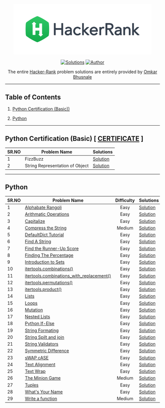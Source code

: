 <div align="center"><a href="https://www.hackerrank.com/stavalpha4" target="_blank"><img src="HackerRank%20Logo.png" width="450" height="auto"></a>

[![Solutions](https://img.shields.io/badge/solutions-50+-green.svg?style=flat-square)](https://github.com/DarkSoul231/HackeRank-Problem-Solutions#table-of-contents) 
[![Author](https://img.shields.io/badge/author-OmkarBhusnale-brightgreen.svg?style=flat-square)](https://www.hackerrank.com/stavalpha4) 

The entire [Hacker-Rank](https://www.hackerrank.com) problem solutions are entirely provided by [Omkar Bhusnale](https://www.hackerrank.com/stavalpha4)
</div>
<hr>

## Table of Contents
1. [Python Certification (Basic))](#python-certification-basic---certificate-)


2. [Python](#python)
<hr>  



## Python Certification (Basic)  [ [CERTIFICATE](https://raw.githubusercontent.com/DarkSoul231/HackeRank-Problem-Solutions/main/Python%20Certification%20(Basic)/HackerRank%20Python(Basic).png) ]

 
    
| SR.NO | Problem Name | Solutions |
| -- | --- | --- |
| 1 | FizzBuzz | [Solution](https://github.com/DarkSoul231/HackeRank-Problem-Solutions/blob/main/Python%20Certification%20(Basic)/FizzBuzz.txt) |
| 2 | String Representation of Object | [Solution](https://github.com/DarkSoul231/HackeRank-Problem-Solutions/blob/main/Python%20Certification%20(Basic)/String%20Representation%20of%20Object.txt) |
  
 <hr>
 
## Python
| SR.NO| Problem Name | Difficulty | Solutions |
| -- | --- | :---: | --- |
| 1 | [Alphabate Rangoli](https://www.hackerrank.com/challenges/alphabet-rangoli/problem) | Easy | [Solution](https://github.com/DarkSoul231/HackeRank-Problem-Solutions/blob/main/HackerRank%20Python/Alphabate%20Rangoli.txt) |
| 2 | [Arithmatic Operations](https://www.hackerrank.com/challenges/python-arithmetic-operators/problem) | Easy | [Solution](https://github.com/DarkSoul231/HackeRank-Problem-Solutions/blob/main/HackerRank%20Python/Arithmatic%20Operations.txt) |
| 3 | [Capitalize](https://www.hackerrank.com/challenges/capitalize/problem) | Easy | [Solution](https://github.com/DarkSoul231/HackeRank-Problem-Solutions/blob/main/HackerRank%20Python/Capitalize.txt) |
| 4 | [Compress the String](https://www.hackerrank.com/challenges/compress-the-string/problem) | Medium | [Solution](https://github.com/DarkSoul231/HackeRank-Problem-Solutions/blob/main/HackerRank%20Python/Compress%20the%20String!.txt) |
| 5 | [DefaultDict Tutorial](https://www.hackerrank.com/challenges/defaultdict-tutorial/problem) | Easy | [Solution](https://github.com/DarkSoul231/HackeRank-Problem-Solutions/blob/main/HackerRank%20Python/DefaultDict%20Tutorial.txt) |
| 6 | [Find A String](https://www.hackerrank.com/challenges/find-a-string/problem) | Easy | [Solution](https://github.com/DarkSoul231/HackeRank-Problem-Solutions/blob/main/HackerRank%20Python/Find%20a%20String.txt) |
| 7 | [Find the Runner-Up Score](https://www.hackerrank.com/challenges/find-second-maximum-number-in-a-list/problem) | Easy | [Solution](https://github.com/DarkSoul231/HackeRank-Problem-Solutions/blob/main/HackerRank%20Python/Find%20Runner%20Up.txt) |
| 8 | [Finding The Percentage](https://www.hackerrank.com/challenges/finding-the-percentage/problem) | Easy | [Solution](https://github.com/DarkSoul231/HackeRank-Problem-Solutions/blob/main/HackerRank%20Python/Finding%20the%20percentage.txt) |
| 9 | [Introduction to Sets](https://www.hackerrank.com/challenges/py-introduction-to-sets/problem) | Easy | [Solution](https://github.com/DarkSoul231/HackeRank-Problem-Solutions/blob/main/HackerRank%20Python/Introduction%20To%20Sets.txt) |
| 10 | [itertools.combinations()](https://www.hackerrank.com/challenges/itertools-combinations/problem) | Easy | [Solution](https://github.com/DarkSoul231/HackeRank-Problem-Solutions/blob/main/HackerRank%20Python/itertools.combinations().txt) |
| 11 | [itertools.combinations_with_replacement()](https://www.hackerrank.com/challenges/itertools-combinations-with-replacement/problem) | Easy | [Solution](https://github.com/DarkSoul231/HackeRank-Problem-Solutions/blob/main/HackerRank%20Python/itertools.combinations_with_replacement().txt) |
| 12 | [itertools.permutations()](https://www.hackerrank.com/challenges/itertools-permutations/problem) | Easy | [Solution](https://github.com/DarkSoul231/HackeRank-Problem-Solutions/blob/main/HackerRank%20Python/itertools.permutations().txt) |
| 13 | [itertools.product()](https://www.hackerrank.com/challenges/itertools-product/problem) | Easy | [Solution](https://github.com/DarkSoul231/HackeRank-Problem-Solutions/blob/main/HackerRank%20Python/itertools.product().txt) |
| 14 | [Lists](https://www.hackerrank.com/challenges/python-lists/problem) | Easy | [Solution](https://github.com/DarkSoul231/HackeRank-Problem-Solutions/blob/main/HackerRank%20Python/Lists.txt) |
| 15 | [Loops](https://www.hackerrank.com/challenges/python-loops/problem) | Easy | [Solution](https://github.com/DarkSoul231/HackeRank-Problem-Solutions/blob/main/HackerRank%20Python/Loops.txt) |
| 16 | [Mutation](https://www.hackerrank.com/challenges/python-mutations/problem) | Easy | [Solution](https://github.com/DarkSoul231/HackeRank-Problem-Solutions/blob/main/HackerRank%20Python/Mutation.txt) |
| 17 | [Nested Lists](https://www.hackerrank.com/challenges/nested-list/problem) | Easy | [Solution](https://github.com/DarkSoul231/HackeRank-Problem-Solutions/blob/main/HackerRank%20Python/Nested%20Lists.txt) |
| 18 | [Python If-Else](https://www.hackerrank.com/challenges/py-if-else/problem) | Easy | [Solution](https://github.com/DarkSoul231/HackeRank-Problem-Solutions/blob/main/HackerRank%20Python/Python%20If-Else.txt) | 
| 19 | [String Formating](https://www.hackerrank.com/challenges/python-string-formatting/problem) | Easy | [Solution](https://github.com/DarkSoul231/HackeRank-Problem-Solutions/blob/main/HackerRank%20Python/String%20Formating.txt) | 
| 20 | [String Spilt and join](https://www.hackerrank.com/challenges/python-string-split-and-join/problem) | Easy | [Solution](https://github.com/DarkSoul231/HackeRank-Problem-Solutions/blob/main/HackerRank%20Python/String%20Spilt%20and%20join.txt) | 
| 21 | [String Validators](https://www.hackerrank.com/challenges/string-validators/problem) | Easy | [Solution](https://github.com/DarkSoul231/HackeRank-Problem-Solutions/blob/main/HackerRank%20Python/String%20Validators.txt) | 
| 22 | [Symmetric Difference](https://www.hackerrank.com/challenges/symmetric-difference/problem) | Easy | [Solution](https://github.com/DarkSoul231/HackeRank-Problem-Solutions/blob/main/HackerRank%20Python/Symmetric%20Difference.txt) | 
| 23 | [sWAP cASE](https://www.hackerrank.com/challenges/swap-case/problem) | Easy | [Solution](https://github.com/DarkSoul231/HackeRank-Problem-Solutions/blob/main/HackerRank%20Python/sWAP%20cASE.txt) | 
| 24 | [Text Alignment](https://www.hackerrank.com/challenges/text-alignment/problem) | Easy | [Solution](https://github.com/DarkSoul231/HackeRank-Problem-Solutions/blob/main/HackerRank%20Python/Text%20Alignment.txt) | 
| 25 | [Text Wrap](https://www.hackerrank.com/challenges/text-wrap/problem) | Easy | [Solution](https://github.com/DarkSoul231/HackeRank-Problem-Solutions/blob/main/HackerRank%20Python/Text%20Wrapper.txt) | 
| 26 | [The Minion Game](https://www.hackerrank.com/challenges/the-minion-game/problem) | Medium | [Solution](https://github.com/DarkSoul231/HackeRank-Problem-Solutions/blob/main/HackerRank%20Python/The%20Minion%20Game.txt) | 
| 27 | [Tuples](https://www.hackerrank.com/challenges/python-tuples/problem) | Easy | [Solution](https://github.com/DarkSoul231/HackeRank-Problem-Solutions/blob/main/HackerRank%20Python/Tuples.txt) | 
| 28 | [What's Your Name](https://www.hackerrank.com/challenges/whats-your-name/problem) | Easy | [Solution](https://github.com/DarkSoul231/HackeRank-Problem-Solutions/blob/main/HackerRank%20Python/What's%20Your%20Name.txt) | 
| 29 | [Write a function](https://www.hackerrank.com/challenges/write-a-function/problem) | Medium | [Solution](https://github.com/DarkSoul231/HackeRank-Problem-Solutions/blob/main/HackerRank%20Python/Leap%20or%20Not.txt) | 
   
